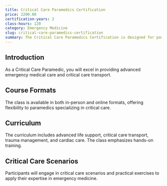 ```yaml
---
title: Critical Care Paramedics Certification
price: 2200.00
certification-years: 2
class-hours: 120
category: Emergency Medicine
slug: critical-care-paramedics-certification
summary: The Critical Care Paramedics Certification is designed for paramedics specializing in critical care and emergency medicine. This comprehensive class covers advanced life support, critical care transport, and trauma management. It equips candidates with the skills needed to provide advanced emergency medical care.
---
```


## Introduction

As a Critical Care Paramedic, you will excel in providing advanced emergency medical care and critical care transport.

## Course Formats

The class is available in both in-person and online formats, offering flexibility to paramedics specializing in critical care.

## Curriculum

The curriculum includes advanced life support, critical care transport, trauma management, and cardiac care. The class emphasizes hands-on training.

## Critical Care Scenarios

Participants will engage in critical care scenarios and practical exercises to apply their expertise in emergency medicine.

